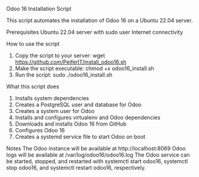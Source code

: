 Odoo 16 Installation Script

This script automates the installation of Odoo 16 on a Ubuntu 22.04 server.

Prerequisites
Ubuntu 22.04 server with sudo user
Internet connectivity

How to use the script
1. Copy the script to your server:
   wget https://github.com/PeiferIT/install_odoo16.sh
2. Make the script executable:
   chmod +x odoo16_install.sh
3. Run the script:
   sudo ./odoo16_install.sh

What this script does
1. Installs system dependencies
2. Creates a PostgreSQL user and database for Odoo
3. Creates a system user for Odoo
4. Installs and configures virtualenv and Odoo dependencies
5. Downloads and installs Odoo 16 from GitHub
6. Configures Odoo 16
7. Creates a systemd service file to start Odoo on boot

Notes
The Odoo instance will be available at http://localhost:8069
Odoo logs will be available at /var/log/odoo16/odoo16.log
The Odoo service can be started, stopped, and restarted with systemctl start odoo16, systemctl stop odoo16, and systemctl restart odoo16, respectively.